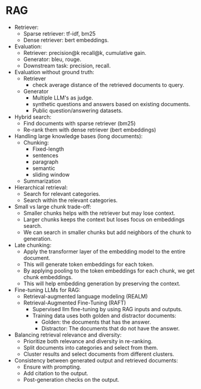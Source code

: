 # RAG
- Retriever:
  - Sparse retriever: tf-idf, bm25
  - Dense retriever: bert embeddings.
- Evaluation:
  - Retriever: precision@k recall@k, cumulative gain.
  - Generator: bleu, rouge.
  - Downstream task: precision, recall.
- Evaluation without ground truth:
  - Retriever 
    - check average distance of the retrieved documents to query.
  - Generator
    - Multiple LLM's as judge.
    - synthetic questions and answers based on existing documents.
    - Public question/answering datasets.
- Hybrid search:
  - Find documents with sparse retriever (bm25)
  - Re-rank them with dense retriever (bert embeddings)
- Handling large knowledge bases (long documents):
  - Chunking:
    - Fixed-length
    - sentences
    - paragraph
    - semantic
    - sliding window
  - Summarization
- Hierarchical retrieval:
  - Search for relevant categories.
  - Search within the relevant categories.
- Small vs large chunk trade-off:
  - Smaller chunks helps with the retriever but may lose context.
  - Larger chunks keeps the context but loses focus on embeddings search.
  - We can search in smaller chunks but add neighbors of the chunk to generation.
- Late chunking:
  - Apply the transformer layer of the embedding model to the entire document.
  - This will generate token embeddings for each token.
  - By applying pooling to the token embeddings for each chunk, we get chunk embeddings.
  - This will help embedding generation by preserving the context.
- Fine-tuning LLMs for RAG:
  - Retrieval-augmented language modeling (REALM)
  - Retrieval-Augmented Fine-Tuning (RAFT)
    - Supervised llm fine-tuning by using RAG inputs and outputs.
    - Training data uses both golden and distractor documents:
      - Golden: the documents that has the answer.
      - Distractor: The documents that do not have the answer.
- Balancing retrieval relevance and diversity:
  - Prioritize both relevance and diversity in re-ranking.
  - Split documents into categories and select from them.
  - Cluster results and select documents from different clusters.
- Consistency between generated output and retrieved documents:
  - Ensure with prompting.
  - Add citation to the output.
  - Post-generation checks on the output.